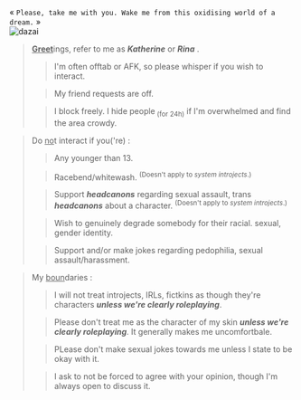  «  `Please, take me with you. Wake me from this oxidising world of a dream.`  » <br/>
![ dazai](https://github.com/user-attachments/assets/f3952fa5-7242-474a-9444-557a37c0fa95) </br>
> <ins>**Greet**</ins>ings, refer to me as ***Katherine*** or ***Rina*** . </br>
> >  I'm often offtab or AFK, so please whisper if you wish to interact. </br>
>
> > My friend requests are off.
> 
> > I block freely. I hide people<sub> (for 24h)</sub> if I'm overwhelmed and find the area crowdy.

> Do <ins>no</ins>t interact if you('re) : </br>
> > Any younger than 13. </br>
> 
> > Racebend/whitewash. <sup> (Doesn't apply to *system introjects*.) </sup>
> 
> > Support ***headcanons*** regarding sexual assault, trans ***headcanons*** about a character. <sup> (Doesn't apply to *system introjects*.) </sup> </br>
>
> > Wish to genuinely degrade somebody for their racial. sexual, gender identity.
>
> > Support and/or make jokes regarding pedophilia, sexual assault/harassment.

> My <ins>boun</ins>daries : </br>
> > I will not treat introjects, IRLs, fictkins as though they're characters ***unless we're clearly roleplaying***.
> 
> > Please don't treat me as the character of my skin ***unless we're clearly roleplaying***. It generally makes me uncomfortbale.
>
> > PLease don't make sexual jokes towards me unless I state to be okay with it.
> 
> > I ask to not be forced to agree with your opinion, though I'm always open to discuss it. 
